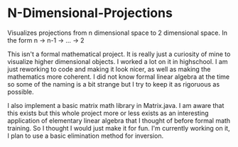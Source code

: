 # N-Dimensional-Projections
Visualizes projections from n dimensional space to 2 dimensional space.  In the form n -> n-1 -> ... -> 2 

This isn't a formal mathematical project.  It is really just a curiosity of mine to visualize higher dimensional objects.  I worked a lot on it in highschool.  I am just reworking to code and making it look nicer, as well as making the mathematics more coherent.  I did not know formal linear algebra at the time so some of the naming is a bit strange but I try to keep it as rigoruous as possible.

I also implement a basic matrix math library in Matrix.java.  I am aware that this exists but this whole project more or less exists as an interesting application of elementary linear algebra that I thought of before formal math training.  So I thought I would just make it for fun.  I'm currently working on it, I plan to use a basic elimination method for inversion.

